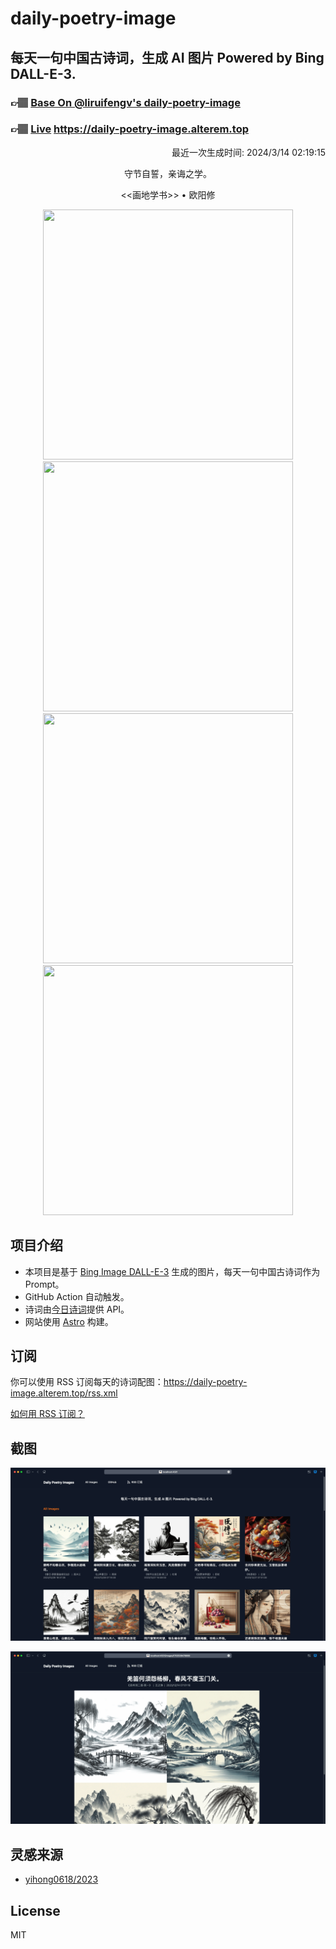 
# daily-poetry-image

## 每天一句中国古诗词，生成 AI 图片 Powered by Bing DALL-E-3.

### 👉🏽 [Base On @liruifengv's daily-poetry-image](https://github.com/liruifengv/daily-poetry-image)

### 👉🏽 [Live](https://daily-poetry-image.alterem.top/) https://daily-poetry-image.alterem.top

<p align="right">
  最近一次生成时间: 2024/3/14 02:19:15
</p>
<p align="center">
守节自誓，亲诲之学。
</p>
<p align="center">
<<画地学书>> • 欧阳修
</p>
<p align="center">
<img src="https://tse3.mm.bing.net/th/id/OIG1.V9yRicU048Wqou0AnDlD" height="400" width="400" />
<img src="https://tse2.mm.bing.net/th/id/OIG1.ORxHywTh_7l6ZXDd5yoa" height="400" width="400" />
<img src="https://tse2.mm.bing.net/th/id/OIG1.9vhCsxpxHbxWtZl9W2LS" height="400" width="400" />
<img src="https://tse3.mm.bing.net/th/id/OIG1.fwtXMOcYFgRniIW3afZi" height="400" width="400" />
</p>

## 项目介绍

-   本项目是基于 [Bing Image DALL-E-3](https://www.bing.com/images/create) 生成的图片，每天一句中国古诗词作为 Prompt。
-   GitHub Action 自动触发。
-   诗词由[今日诗词](https://www.jinrishici.com/)提供 API。
-   网站使用 [Astro](https://astro.build) 构建。

## 订阅

你可以使用 RSS 订阅每天的诗词配图：https://daily-poetry-image.alterem.top/rss.xml

[如何用 RSS 订阅？](https://zhuanlan.zhihu.com/p/55026716)

## 截图

![图片列表](./screenshots/Snipaste_2023-12-28_21-00-26.png)

![图片详情](./screenshots/Snipaste_2023-12-28_21-00-53.png)

## 灵感来源

-   [yihong0618/2023](https://github.com/yihong0618/2023)

## License

MIT
